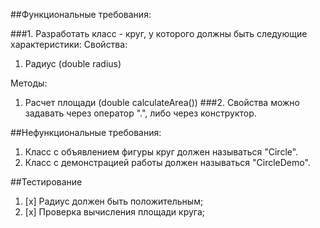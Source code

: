##Функциональные требования:
 
###1. Разработать класс - круг, у которого должны быть следующие характеристики:
Свойства:

1. Радиус (double radius)

Методы:
1. Расчет площади (double calculateArea())
###2. Свойства можно задавать через оператор ".", либо через конструктор.
 
##Нефункциональные требования:
 
1. Класс с объявлением фигуры круг должен называться "Circle".
2. Класс с демонстрацией работы должен называться "CircleDemo".

##Тестирование
1. [x] Радиус должен быть положительным;
2. [x] Проверка вычисления площади круга;